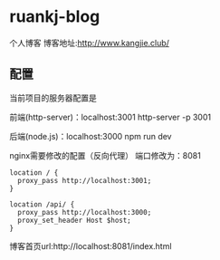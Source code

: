 # ruankj-blog
个人博客
博客地址:http://www.kangjie.club/
## 配置
当前项目的服务器配置是

前端(http-server)：localhost:3001    http-server -p 3001

后端(node.js)：localhost:3000	npm run dev

nginx需要修改的配置（反向代理）
端口修改为：8081
```
location / {
  proxy_pass http://localhost:3001;
}
		
location /api/ {
  proxy_pass http://localhost:3000;
  proxy_set_header Host $host;
}
```
博客首页url:http://localhost:8081/index.html
